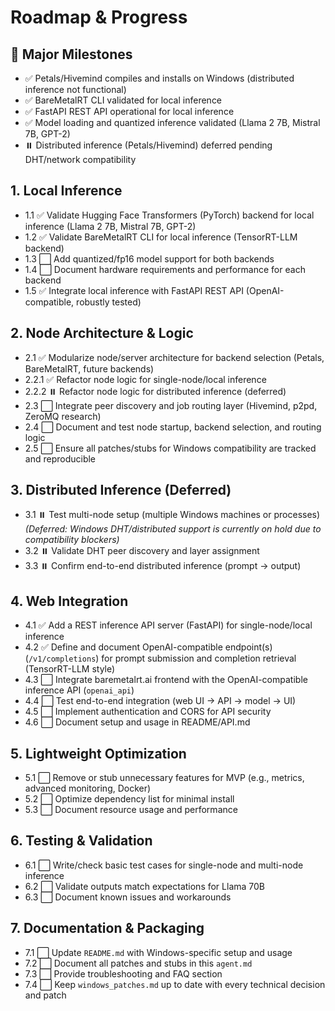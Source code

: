 # Roadmap & Progress

## 🏁 Major Milestones

- ✅ Petals/Hivemind compiles and installs on Windows (distributed inference not functional)
- ✅ BareMetalRT CLI validated for local inference
- ✅ FastAPI REST API operational for local inference
- ✅ Model loading and quantized inference validated (Llama 2 7B, Mistral 7B, GPT-2)
- ⏸️ Distributed inference (Petals/Hivemind) deferred pending DHT/network compatibility

## 1. Local Inference

- 1.1 ✅ Validate Hugging Face Transformers (PyTorch) backend for local inference (Llama 2 7B, Mistral 7B, GPT-2)
- 1.2 ✅ Validate BareMetalRT CLI for local inference (TensorRT-LLM backend)
- 1.3 ⬜ Add quantized/fp16 model support for both backends
- 1.4 ⬜ Document hardware requirements and performance for each backend
- 1.5 ✅ Integrate local inference with FastAPI REST API (OpenAI-compatible, robustly tested)

## 2. Node Architecture & Logic

- 2.1 ✅ Modularize node/server architecture for backend selection (Petals, BareMetalRT, future backends)
- 2.2.1 ✅ Refactor node logic for single-node/local inference
- 2.2.2 ⏸️ Refactor node logic for distributed inference (deferred)
- 2.3 ⬜ Integrate peer discovery and job routing layer (Hivemind, p2pd, ZeroMQ research)
- 2.4 ⬜ Document and test node startup, backend selection, and routing logic
- 2.5 ⬜ Ensure all patches/stubs for Windows compatibility are tracked and reproducible

## 3. Distributed Inference (Deferred)

- 3.1 ⏸️ Test multi-node setup (multiple Windows machines or processes) *(Deferred: Windows DHT/distributed support is currently on hold due to compatibility blockers)*
- 3.2 ⏸️ Validate DHT peer discovery and layer assignment
- 3.3 ⏸️ Confirm end-to-end distributed inference (prompt → output)

## 4. Web Integration

- 4.1 ✅ Add a REST inference API server (FastAPI) for single-node/local inference
- 4.2 ✅ Define and document OpenAI-compatible endpoint(s) (`/v1/completions`) for prompt submission and completion retrieval (TensorRT-LLM style)
- 4.3 ⬜ Integrate baremetalrt.ai frontend with the OpenAI-compatible inference API (`openai_api`)
- 4.4 ⬜ Test end-to-end integration (web UI → API → model → UI)
- 4.5 ⬜ Implement authentication and CORS for API security
- 4.6 ⬜ Document setup and usage in README/API.md


## 5. Lightweight Optimization

- 5.1 ⬜ Remove or stub unnecessary features for MVP (e.g., metrics, advanced monitoring, Docker)
- 5.2 ⬜ Optimize dependency list for minimal install
- 5.3 ⬜ Document resource usage and performance

## 6. Testing & Validation

- 6.1 ⬜ Write/check basic test cases for single-node and multi-node inference
- 6.2 ⬜ Validate outputs match expectations for Llama 70B
- 6.3 ⬜ Document known issues and workarounds

## 7. Documentation & Packaging

- 7.1 ⬜ Update `README.md` with Windows-specific setup and usage
- 7.2 ⬜ Document all patches and stubs in this `agent.md`
- 7.3 ⬜ Provide troubleshooting and FAQ section
- 7.4 ⬜ Keep `windows_patches.md` up to date with every technical decision and patch
